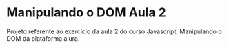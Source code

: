 # Manipulando o DOM Aula 2
Projeto referente ao exercício da aula 2 do curso Javascript: Manipulando o DOM da plataforma alura.
